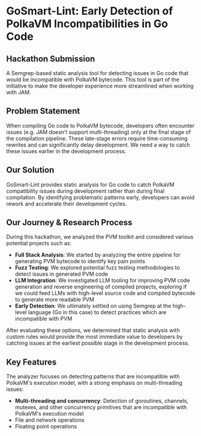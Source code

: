 # GoSmart-Lint: Early Detection of PolkaVM Incompatibilities in Go Code

## Hackathon Submission

A Semgrep-based static analysis tool for detecting issues in Go code that would be incompatible with PolkaVM bytecode. This tool is part of the initiative to make the developer experience more streamlined when working with JAM.

## Problem Statement

When compiling Go code to PolkaVM bytecode, developers often encounter issues (e.g. JAM doesn’t support multi-threading) only at the final stage of the compilation pipeline. These late-stage errors require time-consuming rewrites and can significantly delay development. We need a way to catch these issues earlier in the development process.

## Our Solution

GoSmart-Lint provides static analysis for Go code to catch PolkaVM compatibility issues during development rather than during final compilation. By identifying problematic patterns early, developers can avoid rework and accelerate their development cycles.

## Our Journey & Research Process

During this hackathon, we analyzed the PVM toolkit and considered various potential projects such as:

- **Full Stack Analysis**: We started by analyzing the entire pipeline for generating PVM bytecode to identify key pain points
- **Fuzz Testing**: We explored potential fuzz testing methodologies to detect issues in generated PVM code
- **LLM Integration**: We investigated LLM tooling for improving PVM code generation and reverse engineering of compiled projects, exploring if we could feed LLMs with high-level source code and compiled bytecode to generate more readable PVM
- **Early Detection**: We ultimately settled on using Semgrep at the high-level language (Go in this case) to detect practices which are incompatible with PVM

After evaluating these options, we determined that static analysis with custom rules would provide the most immediate value to developers by catching issues at the earliest possible stage in the development process.

## Key Features

The analyzer focuses on detecting patterns that are incompatible with PolkaVM's execution model, with a strong emphasis on multi-threading issues:

- **Multi-threading and concurrency**: Detection of goroutines, channels, mutexes, and other concurrency primitives that are incompatible with PolkaVM's execution model
- File and network operations
- Floating point operations